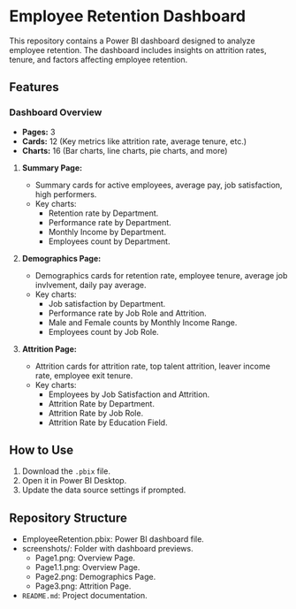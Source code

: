 # Employee Retention Dashboard

This repository contains a Power BI dashboard designed to analyze employee retention. The dashboard includes insights on attrition rates, tenure, and factors affecting employee retention.

## Features
### Dashboard Overview
- **Pages:** 3
- **Cards:** 12 (Key metrics like attrition rate, average tenure, etc.)
- **Charts:** 16 (Bar charts, line charts, pie charts, and more)

1. **Summary Page:**
   - Summary cards for active employees, average pay, job satisfaction, high performers.
   - Key charts:
     - Retention rate by Department.
     - Performance rate by Department.
     - Monthly Income by Department.
     - Employees count by Department.

2. **Demographics Page:**
   - Demographics cards for retention rate, employee tenure, average job invlvement, daily pay average.
   - Key charts:
     - Job satisfaction by Department.
     - Performance rate by Job Role and Attrition.
     - Male and Female counts by Monthly Income Range.
     - Employees count by Job Role.
    
3. **Attrition Page:**
   - Attrition cards for attrition rate, top talent attrition, leaver income rate, employee exit tenure.
   - Key charts:
     - Employees by Job Satisfaction and Attrition.
     - Attrition Rate by Department.
     - Attrition Rate by Job Role.
     - Attrition Rate by Education Field.

## How to Use
1. Download the `.pbix` file.
2. Open it in Power BI Desktop.
3. Update the data source settings if prompted.

## Repository Structure
- EmployeeRetention.pbix: Power BI dashboard file.
- screenshots/: Folder with dashboard previews.
  - Page1.png: Overview Page.
  - Page1.1.png: Overview Page.
  - Page2.png: Demographics Page.
  - Page3.png: Attrition Page.
- `README.md`: Project documentation.
